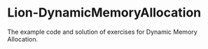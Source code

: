 # Lion-DynamicMemoryAllocation
The example code and solution of exercises for Dynamic Memory Allocation.
